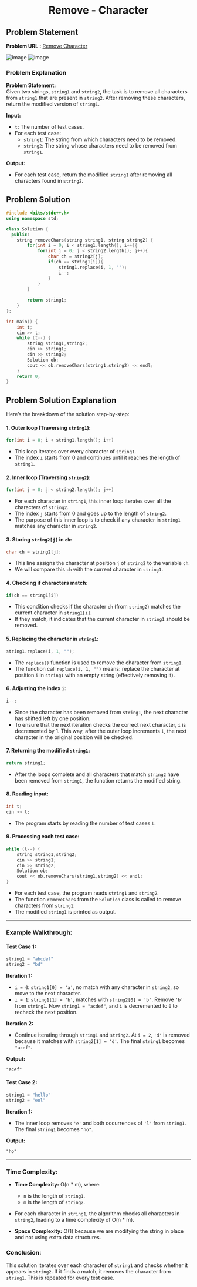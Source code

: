
<h1 align='center'>Remove - Character</h1>

## Problem Statement

**Problem URL :** [Remove Character](https://www.geeksforgeeks.org/problems/remove-character3815/1)

![image](https://github.com/user-attachments/assets/b8a89b0c-9285-4c0a-9b3d-3fbcc8f889fb)
![image](https://github.com/user-attachments/assets/dae3b42a-c2ab-41c7-b894-51ea2394c347)

### Problem Explanation

**Problem Statement:**  
Given two strings, `string1` and `string2`, the task is to remove all characters from `string1` that are present in `string2`. After removing these characters, return the modified version of `string1`.

**Input:**
- `t`: The number of test cases.
- For each test case:
  - `string1`: The string from which characters need to be removed.
  - `string2`: The string whose characters need to be removed from `string1`.

**Output:**
- For each test case, return the modified `string1` after removing all characters found in `string2`.

## Problem Solution
```cpp
#include <bits/stdc++.h>
using namespace std;

class Solution {
  public:
    string removeChars(string string1, string string2) {
        for(int i = 0; i < string1.length(); i++){
            for(int j = 0; j < string2.length(); j++){
                char ch = string2[j];
                if(ch == string1[i]){
                    string1.replace(i, 1, "");
                    i--;
                }
            }
        }
        
        return string1;
    }
};

int main() {
    int t;
    cin >> t;
    while (t--) {
        string string1,string2;
        cin >> string1; 
        cin >> string2;
        Solution ob;
        cout << ob.removeChars(string1,string2) << endl;
    }
    return 0;
}

```

## Problem Solution Explanation

Here’s the breakdown of the solution step-by-step:

#### 1. **Outer loop (Traversing `string1`):**

```cpp
for(int i = 0; i < string1.length(); i++)
```
- This loop iterates over every character of `string1`.
- The index `i` starts from 0 and continues until it reaches the length of `string1`.

#### 2. **Inner loop (Traversing `string2`):**

```cpp
for(int j = 0; j < string2.length(); j++)
```
- For each character in `string1`, this inner loop iterates over all the characters of `string2`.
- The index `j` starts from 0 and goes up to the length of `string2`.
- The purpose of this inner loop is to check if any character in `string1` matches any character in `string2`.

#### 3. **Storing `string2[j]` in `ch`:**

```cpp
char ch = string2[j];
```
- This line assigns the character at position `j` of `string2` to the variable `ch`. 
- We will compare this `ch` with the current character in `string1`.

#### 4. **Checking if characters match:**

```cpp
if(ch == string1[i])
```
- This condition checks if the character `ch` (from `string2`) matches the current character in `string1[i]`.
- If they match, it indicates that the current character in `string1` should be removed.

#### 5. **Replacing the character in `string1`:**

```cpp
string1.replace(i, 1, "");
```
- The `replace()` function is used to remove the character from `string1`.
- The function call `replace(i, 1, "")` means: replace the character at position `i` in `string1` with an empty string (effectively removing it).
  
#### 6. **Adjusting the index `i`:**

```cpp
i--;
```
- Since the character has been removed from `string1`, the next character has shifted left by one position.
- To ensure that the next iteration checks the correct next character, `i` is decremented by 1. This way, after the outer loop increments `i`, the next character in the original position will be checked.

#### 7. **Returning the modified `string1`:**

```cpp
return string1;
```
- After the loops complete and all characters that match `string2` have been removed from `string1`, the function returns the modified string.

#### 8. **Reading input:**

```cpp
int t;
cin >> t;
```
- The program starts by reading the number of test cases `t`.

#### 9. **Processing each test case:**

```cpp
while (t--) {
    string string1,string2;
    cin >> string1; 
    cin >> string2;
    Solution ob;
    cout << ob.removeChars(string1,string2) << endl;
}
```
- For each test case, the program reads `string1` and `string2`.
- The function `removeChars` from the `Solution` class is called to remove characters from `string1`.
- The modified `string1` is printed as output.

---

### Example Walkthrough:

#### Test Case 1:

```cpp
string1 = "abcdef"
string2 = "bd"
```

**Iteration 1:**
- `i = 0`: `string1[0] = 'a'`, no match with any character in `string2`, so move to the next character.
- `i = 1`: `string1[1] = 'b'`, matches with `string2[0] = 'b'`. Remove `'b'` from `string1`. Now `string1 = "acdef"`, and `i` is decremented to `0` to recheck the next position.
  
**Iteration 2:**
- Continue iterating through `string1` and `string2`. At `i = 2`, `'d'` is removed because it matches with `string2[1] = 'd'`. The final `string1` becomes `"acef"`.

**Output:**
```
"acef"
```

#### Test Case 2:

```cpp
string1 = "hello"
string2 = "eol"
```

**Iteration 1:**
- The inner loop removes `'e'` and both occurrences of `'l'` from `string1`. The final `string1` becomes `"ho"`.

**Output:**
```
"ho"
```

---

### Time Complexity:

- **Time Complexity:** O(n * m), where:
  - `n` is the length of `string1`.
  - `m` is the length of `string2`.
- For each character in `string1`, the algorithm checks all characters in `string2`, leading to a time complexity of O(n * m).

- **Space Complexity:** O(1) because we are modifying the string in place and not using extra data structures.

### Conclusion:

This solution iterates over each character of `string1` and checks whether it appears in `string2`. If it finds a match, it removes the character from `string1`. This is repeated for every test case.
